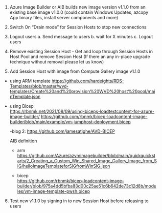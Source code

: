 1. Azure Image Builder or AIB builds new image version v1.1.0 from an existing base image v1.0.0
(could contain Windows Updates, azcopy App binary files, install server components and more)

2.	Switch On “Drain mode” for Session Hosts to stop new connections

3.	Logout users
a.	Send message to users
b.	wait for X minutes
c.	Logout users

4.	Remove existing Session Host - Get and loop through Session Hosts in Host Pool and remove Session Host
(If there an any in-place upgrade technique without removal please let us know)

5.	Add Session Host with image from Compute Gallery image v1.1.0

- using ARM template
https://github.com/hardeights/RDS-Templates/blob/master/wvd-templates/Create%20and%20provision%20WVD%20host%20pool/mainTemplate.json  

- using Bicep  
https://rbnmk.net/2021/08/09/using-biceps-loadtextcontent-for-azure-image-builder/
https://github.com/rbnmk/bicep-loadcontent-image-builder/blob/main/example/vm-jumphost-deployment.bicep

  -blog 2:
   https://github.com/jamesatighe/AVD-BICEP


   AIB definition
     - arm
     https://github.com/Azure/azvmimagebuilder/blob/main/quickquickstarts/2_Creating_a_Custom_Win_Shared_Image_Gallery_Image_from_SIG/helloImageTemplateforSIGfromWinSIG.json

     - bicep  
     https://github.com/rbnmk/bicep-loadcontent-image-builder/blob/975a4dd5bfba83d00c25ae51c6b642de73c12d8b/modules/vm-image-template-pwsh.bicep

 

6.	Test new v1.1.0 by signing in to new Session Host before releasing to users
